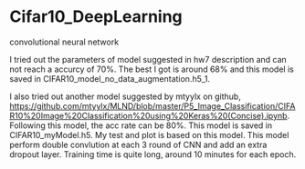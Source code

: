 # Cifar10_DeepLearning
convolutional neural network

I tried out the parameters of model suggested in hw7 description and can not reach a accurcy of 70%. The best I got is around 68% and this model is saved in CIFAR10_model_no_data_augmentation.h5_1.

I also tried out another model suggested by mtyylx on github, https://github.com/mtyylx/MLND/blob/master/P5_Image_Classification/CIFAR10%20Image%20Classification%20using%20Keras%20(Concise).ipynb. Following this model, the acc rate can be 80%. This model is saved in CIFAR10_myModel.h5. My test and plot is based on this model. 
This model perform double convlution at each 3 round of CNN and add an extra dropout layer. Training time is quite long, around 10 minutes for each epoch.


